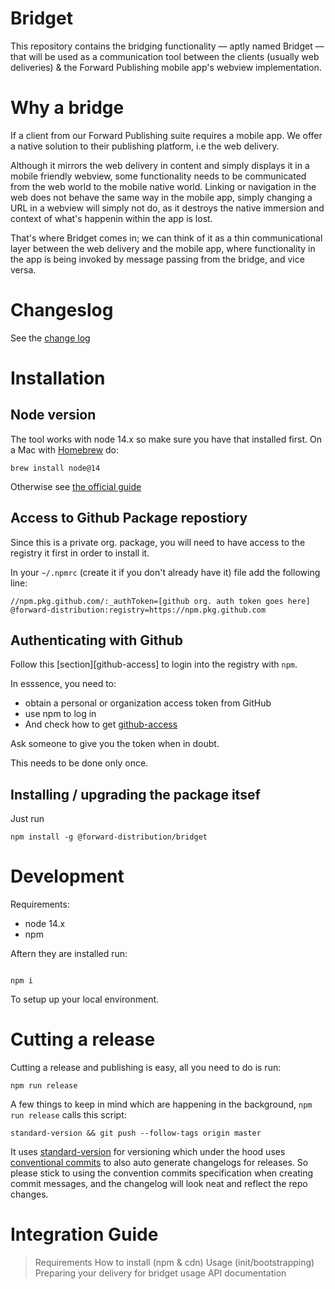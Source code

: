 # Bridget

This repository contains the bridging functionality — aptly named Bridget — that will be used as a communication tool between the clients (usually web deliveries) & the Forward Publishing mobile app's webview implementation.

# Why a bridge
 If a client from our Forward Publishing suite requires a mobile app. We offer a native solution to their publishing platform, i.e the web delivery. 
 
 Although it mirrors the web delivery in content and simply displays it in a mobile friendly webview, some functionality needs to be communicated from the web world to the mobile native world. Linking or navigation in the web does not behave the same way in the mobile app, simply changing a URL in a webview will simply not do, as it destroys the native immersion and context of what's happenin within the app is lost. 

 That's where Bridget comes in; we can think of it as a thin communicational layer between the web delivery and the mobile app, where functionality in the app is being invoked by message passing from the bridge, and vice versa.
# Changeslog

See the [change log](./CHANGELOG.md)

# Installation

## Node version

The tool works with node 14.x so make sure you have that
installed first.
 On a Mac with [Homebrew](https://brew.sh) do:

```
brew install node@14
```

Otherwise see [the official guide](https://docs.npmjs.com/downloading-and-installing-node-js-and-npm)


## Access to Github Package repostiory

Since this is a private org. package, you will need to have access to the registry it first in order to install it.

In your `~/.npmrc` (create it if you don't already  have it) file add the following line:

```
//npm.pkg.github.com/:_authToken=[github org. auth token goes here]
@forward-distribution:registry=https://npm.pkg.github.com
```

## Authenticating with Github

Follow this [section][github-access] to login into the registry with `npm`.

In esssence, you need to:

- obtain a personal or organization access token from GitHub
- use npm to log in
- And check how to get [github-access](https://help.github.com/en/packages/using-github-packages-with-your-projects-ecosystem/configuring-npm-for-use-with-github-packages#authenticating-with-a-personal-access-token)

Ask someone to give you the token when in doubt.

This needs to be done only once.

## Installing / upgrading the package itsef

Just run

```
npm install -g @forward-distribution/bridget
```

# Development

Requirements:

- node 14.x
- npm

Aftern they are installed run:

```

npm i

```

To setup up your local environment.

# Cutting a release

Cutting a release and publishing is easy, all you need to do is run:

```
npm run release
```

A few things to keep in mind which are happening in the background, `npm run release` calls this script:
```
standard-version && git push --follow-tags origin master
```

It uses [standard-version](https://github.com/conventional-changelog/standard-version) for versioning which under the hood uses [conventional commits](https://www.conventionalcommits.org/en/v1.0.0/) to also auto generate changelogs for releases. So please stick to using the convention commits specification when creating commit messages, and the changelog will look neat and reflect the repo changes.

# Integration Guide
> Requirements
> How to install (npm & cdn)
> Usage (init/bootstrapping)
> Preparing your delivery for bridget usage
> API documentation
